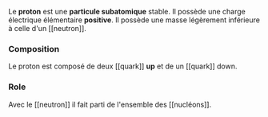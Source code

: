 Le **proton** est une **particule subatomique** stable. Il possède une charge électrique élémentaire **positive**. Il possède une masse légèrement inférieure à celle d'un [[neutron]].

### Composition

Le proton est composé de deux [[quark]] **up** et de un [[quark]] down. 

### Role

Avec le [[neutron]] il fait parti de l'ensemble des [[nucléons]].